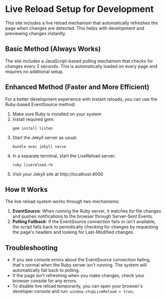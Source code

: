 # Live Reload Setup for Development

This site includes a live reload mechanism that automatically refreshes the page when changes are detected. This helps with development and previewing changes instantly.

## Basic Method (Always Works)

The site includes a JavaScript-based polling mechanism that checks for changes every 2 seconds. This is automatically loaded on every page and requires no additional setup.

## Enhanced Method (Faster and More Efficient)

For a better development experience with instant reloads, you can use the Ruby-based EventSource method:

1. Make sure Ruby is installed on your system
2. Install required gem:
   ```
   gem install listen
   ```
3. Start the Jekyll server as usual:
   ```
   bundle exec jekyll serve
   ```
4. In a separate terminal, start the LiveReload server:
   ```
   ruby livereload.rb
   ```
5. Visit your Jekyll site at http://localhost:4000

## How It Works

The live reload system works through two mechanisms:

1. **EventSource**: When running the Ruby server, it watches for file changes and pushes notifications to the browser through Server-Sent Events.
2. **Polling Fallback**: If the EventSource connection fails or isn't available, the script falls back to periodically checking for changes by requesting the page's headers and looking for Last-Modified changes.

## Troubleshooting

- If you see console errors about the EventSource connection failing, that's normal when the Ruby server isn't running. The system will automatically fall back to polling.
- If the page isn't refreshing when you make changes, check your browser console for any errors.
- To disable live reload temporarily, you can open your browser's developer console and run: `window.stopLiveReload = true;`